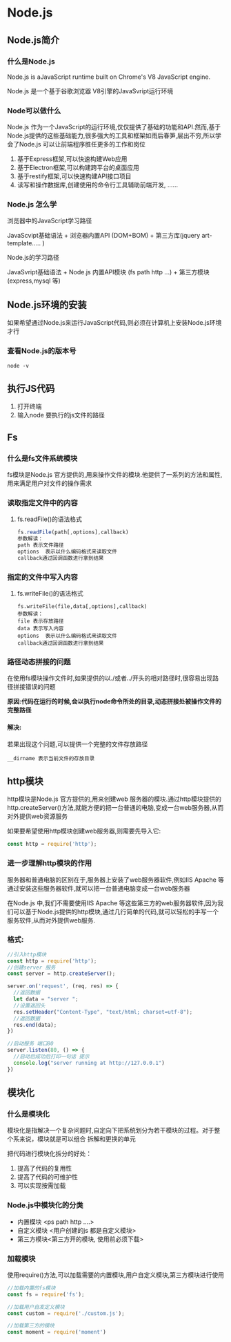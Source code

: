 # Node.js

## Node.js简介

### 什么是Node.js

Node.js is aJavaScript runtime built on Chrome's V8 JavaScript engine.

Node.js 是一个基于谷歌浏览器 V8引擎的JavaSvript运行环境

### Node可以做什么

Node.js 作为一个JavaScript的运行环境,仅仅提供了基础的功能和API.然而,基于Node.js提供的这些基础能力,很多强大的工具和框架如雨后春笋,层出不穷,所以学会了Node.js 可以让前端程序胜任更多的工作和岗位

1. 基于Express框架,可以快速构建Web应用
2. 基于Electron框架,可以构建跨平台的桌面应用
3. 基于restify框架,可以快速构建API接口项目
4. 读写和操作数据库,创建使用的命令行工具辅助前端开发, ......

### Node.js 怎么学

浏览器中的JavaScript学习路径

JavaScvipt基础语法 + 浏览器内置API (DOM+BOM) + 第三方库(jquery art-template..... )

Node.js的学习路径

JavaSvript基础语法 + Node.js 内置API模块 (fs path http ...) + 第三方模块(express,mysql 等)

## Node.js环境的安装

如果希望通过Node.js来运行JavaScript代码,则必须在计算机上安装Node.js环境才行

### 查看Node.js的版本号

```
node -v
```

## 执行JS代码

1. 打开终端
2. 输入node 要执行的js文件的路径

## Fs

###  什么是fs文件系统模块

fs模块是Node.js 官方提供的,用来操作文件的模块.他提供了一系列的方法和属性,用来满足用户对文件的操作需求

### 读取指定文件中的内容

1. fs.readFile()的语法格式  

   ```javascript
   fs.readFile(path[,options],callback)
   参数解读：
   path	表示文件路径
   options	表示以什么编码格式来读取文件
   callback通过回调函数进行拿到结果
   ```

### 指定的文件中写入内容

1. fs.writeFile()的语法格式

   ```
   fs.writeFile(file,data[,options],callback)
   参数解读：
   file	表示存放路径
   data	表示写入内容
   options	表示以什么编码格式来读取文件
   callback通过回调函数进行拿到结果
   ```

### 路径动态拼接的问题

在使用fs模块操作文件时,如果提供的以./或者../开头的相对路径时,很容易出现路径拼接错误的问题

**原因:代码在运行的时候,会以执行node命令所处的目录,动态拼接处被操作文件的完整路径**

#### 解决:

若果出现这个问题,可以提供一个完整的文件存放路径

```
__dirname 表示当前文件的存放目录
```

## http模块

 http模块是Node.js 官方提供的,用来创建web 服务器的模块.通过http模块提供的http.createServer()方法,就能方便的把一台普通的电脑,变成一台web服务器,从而对外提供web资源服务

如果要希望使用http模块创建web服务器,则需要先导入它:

```javascript
const http = require('http');
```

### 进一步理解http模块的作用

服务器和普通电脑的区别在于,服务器上安装了web服务器软件,例如IIS Apache 等 通过安装这些服务器软件,就可以把一台普通电脑变成一台web服务器

在Node.js 中,我们不需要使用IIS Apache 等这些第三方的web服务器软件,因为我们可以基于Node.js提供的http模块,通过几行简单的代码,就可以轻松的手写一个服务软件,从而对外提供web服务.

### 格式:

```javascript
//引入http模块
const http = require('http');
//创建server 服务
const server = http.createServer();

server.on('request', (req, res) => {
  //返回数据
  let data = "server ";
  //设置返回头
  res.setHeader("Content-Type", "text/html; charset=utf-8");
  //返回数据
  res.end(data);
})

//启动服务 端口80 
server.listen(80, () => {
  //启动后成功后打印一句话 提示
  console.log("server running at http://127.0.0.1")
})
```

## 模块化

### 什么是模块化

模块化是指解决一个复杂问题时,自定向下把系统划分为若干模块的过程。对于整个系来说，模块就是可以组合 拆解和更换的单元

 把代码进行模块化拆分的好处：

1. 提高了代码的复用性
2. 提高了代码的可维护性
3. 可以实现按需加载

### Node.js中模块化的分类

- 内置模块 <ps path http ....>
- 自定义模块 <用户创建的js 都是自定义模块>
- 第三方模块<第三方开的模块, 使用前必须下载>

### 加载模块

使用require()方法,可以加载需要的内置模块,用户自定义模块,第三方模块进行使用 

```javascript
//加载内置的fs模块
const fs = require('fs');

//加载用户自发定义模块
const custom = require('./custom.js');

//加载第三方的模块
const moment = require('moment')
```

